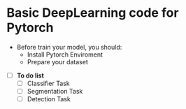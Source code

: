 # Basic DeepLearning code for Pytorch

+ Before train your model, you should:
  - Install Pytorch Enviroment
  - Prepare your dataset
  
- [ ] **To do list**
  - [ ] Classifier Task
  - [ ] Segmentation Task
  - [ ] Detection Task
